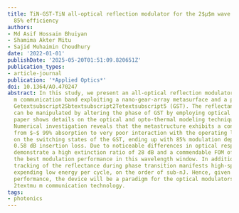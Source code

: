 ```yaml
---
title: TiN-GST-TiN all-optical reflection modulator for the 2$μ$m wave band reaching
  85% efficiency
authors:
- Md Asif Hossain Bhuiyan
- Shamima Akter Mitu
- Sajid Muhaimin Choudhury
date: '2022-01-01'
publishDate: '2025-05-20T01:51:09.820651Z'
publication_types:
- article-journal
publication: '*Applied Optics*'
doi: 10.1364/AO.470247
abstract: In this study, we present an all-optical reflection modulator for 2textmu
  m communication band exploiting a nano-gear-array metasurface and a phase-change-material
  Getextsubscript2Sbtextsubscript2Tetextsubscript5 (GST). The reflectance of the structure
  can be manipulated by altering the phase of GST by employing optical stimuli. The
  paper shows details on the optical and opto-thermal modeling techniques of GST.
  Numerical investigation reveals that the metastructure exhibits a conspicuous changeover
  from $∼$ 99% absorption to very poor interaction with the operating light depending
  on the switching states of the GST, ending up with 85% modulation depth and only
  0.58 dB insertion loss. Due to noticeable differences in optical responses, we can
  demonstrate a high extinction ratio of 28 dB and a commendable FOM of 49, so far
  the best modulation performance in this wavelength window. In addition, real-time
  tracking of the reflectance during phase transition manifests high-speed switching
  expending low energy per cycle, on the order of sub-nJ. Hence, given its overall
  performance, the device will be a paradigm for the optical modulators for upcoming
  2textmu m communication technology.
tags:
- photonics
---
```

